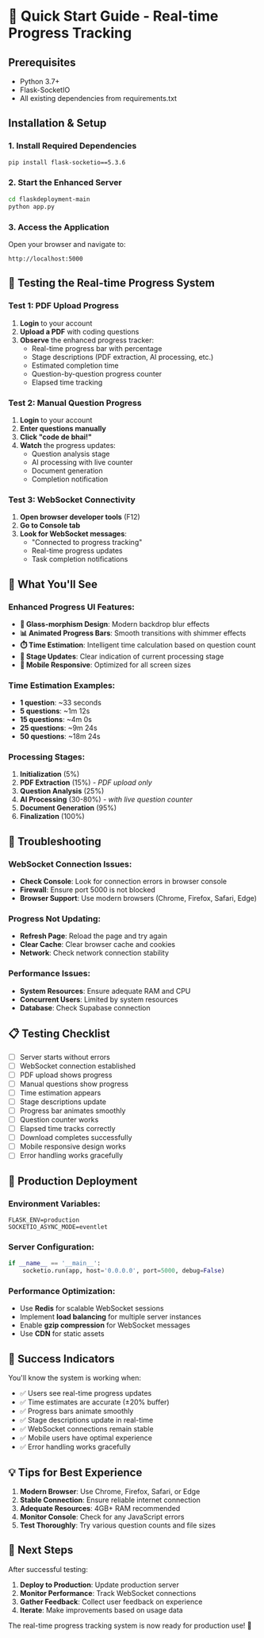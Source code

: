 # 🚀 Quick Start Guide - Real-time Progress Tracking

## Prerequisites
- Python 3.7+
- Flask-SocketIO
- All existing dependencies from requirements.txt

## Installation & Setup

### 1. Install Required Dependencies
```bash
pip install flask-socketio==5.3.6
```

### 2. Start the Enhanced Server
```bash
cd flaskdeployment-main
python app.py
```

### 3. Access the Application
Open your browser and navigate to:
```
http://localhost:5000
```

## 🧪 Testing the Real-time Progress System

### Test 1: PDF Upload Progress
1. **Login** to your account
2. **Upload a PDF** with coding questions
3. **Observe** the enhanced progress tracker:
   - Real-time progress bar with percentage
   - Stage descriptions (PDF extraction, AI processing, etc.)
   - Estimated completion time
   - Question-by-question progress counter
   - Elapsed time tracking

### Test 2: Manual Question Progress
1. **Login** to your account
2. **Enter questions manually**
3. **Click "code de bhai!"**
4. **Watch** the progress updates:
   - Question analysis stage
   - AI processing with live counter
   - Document generation
   - Completion notification

### Test 3: WebSocket Connectivity
1. **Open browser developer tools** (F12)
2. **Go to Console tab**
3. **Look for WebSocket messages**:
   - "Connected to progress tracking"
   - Real-time progress updates
   - Task completion notifications

## 🎯 What You'll See

### Enhanced Progress UI Features:
- **🎨 Glass-morphism Design**: Modern backdrop blur effects
- **📊 Animated Progress Bars**: Smooth transitions with shimmer effects
- **⏱️ Time Estimation**: Intelligent time calculation based on question count
- **🔄 Stage Updates**: Clear indication of current processing stage
- **📱 Mobile Responsive**: Optimized for all screen sizes

### Time Estimation Examples:
- **1 question**: ~33 seconds
- **5 questions**: ~1m 12s
- **15 questions**: ~4m 0s
- **25 questions**: ~9m 24s
- **50 questions**: ~18m 24s

### Processing Stages:
1. **Initialization** (5%)
2. **PDF Extraction** (15%) - *PDF upload only*
3. **Question Analysis** (25%)
4. **AI Processing** (30-80%) - *with live question counter*
5. **Document Generation** (95%)
6. **Finalization** (100%)

## 🔧 Troubleshooting

### WebSocket Connection Issues:
- **Check Console**: Look for connection errors in browser console
- **Firewall**: Ensure port 5000 is not blocked
- **Browser Support**: Use modern browsers (Chrome, Firefox, Safari, Edge)

### Progress Not Updating:
- **Refresh Page**: Reload the page and try again
- **Clear Cache**: Clear browser cache and cookies
- **Network**: Check network connection stability

### Performance Issues:
- **System Resources**: Ensure adequate RAM and CPU
- **Concurrent Users**: Limited by system resources
- **Database**: Check Supabase connection

## 📋 Testing Checklist

- [ ] Server starts without errors
- [ ] WebSocket connection established
- [ ] PDF upload shows progress
- [ ] Manual questions show progress
- [ ] Time estimation appears
- [ ] Stage descriptions update
- [ ] Progress bar animates smoothly
- [ ] Question counter works
- [ ] Elapsed time tracks correctly
- [ ] Download completes successfully
- [ ] Mobile responsive design works
- [ ] Error handling works gracefully

## 🚀 Production Deployment

### Environment Variables:
```env
FLASK_ENV=production
SOCKETIO_ASYNC_MODE=eventlet
```

### Server Configuration:
```python
if __name__ == '__main__':
    socketio.run(app, host='0.0.0.0', port=5000, debug=False)
```

### Performance Optimization:
- Use **Redis** for scalable WebSocket sessions
- Implement **load balancing** for multiple server instances
- Enable **gzip compression** for WebSocket messages
- Use **CDN** for static assets

## 🎉 Success Indicators

You'll know the system is working when:
- ✅ Users see real-time progress updates
- ✅ Time estimates are accurate (±20% buffer)
- ✅ Progress bars animate smoothly
- ✅ Stage descriptions update in real-time
- ✅ WebSocket connections remain stable
- ✅ Mobile users have optimal experience
- ✅ Error handling works gracefully

## 💡 Tips for Best Experience

1. **Modern Browser**: Use Chrome, Firefox, Safari, or Edge
2. **Stable Connection**: Ensure reliable internet connection
3. **Adequate Resources**: 4GB+ RAM recommended
4. **Monitor Console**: Check for any JavaScript errors
5. **Test Thoroughly**: Try various question counts and file sizes

## 🔄 Next Steps

After successful testing:
1. **Deploy to Production**: Update production server
2. **Monitor Performance**: Track WebSocket connections
3. **Gather Feedback**: Collect user feedback on experience
4. **Iterate**: Make improvements based on usage data

The real-time progress tracking system is now ready for production use! 🚀
